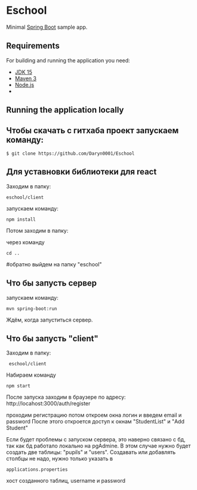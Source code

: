 # Eschool


Minimal [Spring Boot](http://projects.spring.io/spring-boot/) sample app.

## Requirements

For building and running the application you need:

- [JDK 15](http://www.oracle.com/technetwork/java/javase/downloads/jdk15-downloads-2133151.html)
- [Maven 3](https://maven.apache.org)
- [Node.js](https://nodejs.org/en/)
- 
## Running the application locally

## Чтобы скачать с гитхаба проект запускаем команду:
```
$ git clone https://github.com/Daryn0001/Eschool
```
 
 
 ## Для уставновки библиотеки для react
 Заходим в папку:
 
 ```
 eschool/client
 ```

запускаем команду:
```
npm install
```
Потом заходим в папку:

через команду 
```
cd .. 
```
#обратно выйдем на папку "eschool" 

## Что бы запусть сервер

 запускаем команду:
 ```
mvn spring-boot:run
```

Ждём, когда запуститься сервер.

## Что бы запусть "client" 
Заходим в папку:

```
 eschool/client
 ```
 
 Набираем команду
 
 ```shell
 npm start
 ```

После запуска заходим в браузере по адресу:
http://locahost:3000/auth/register 

проходим регистрацию потом откроем окна логин и введем email и password 
После этого откроется доступ к окнам "StudentList" и "Add Student"

Если будет проблемы с запуском сервера, это наверно связано с бд, так как бд работало локально на pgAdmine. 
В этом случае нужно будет создать две таблицы: "pupils" и "users". Создавать или добавлять столбцы не надо, нужно только указать в 
```
applications.properties
```

хост созданного таблиц, username и password

